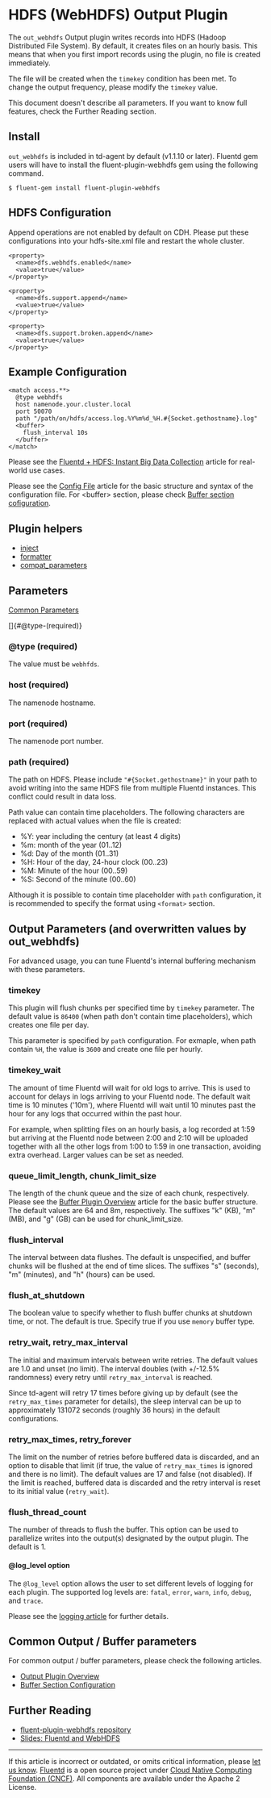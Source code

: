 # HDFS (WebHDFS) Output Plugin

The `out_webhdfs` Output plugin writes records into HDFS (Hadoop
Distributed File System). By default, it creates files on an hourly
basis. This means that when you first import records using the plugin,
no file is created immediately.

The file will be created when the `timekey` condition has been met. To
change the output frequency, please modify the `timekey` value.

This document doesn\'t describe all parameters. If you want to know full
features, check the Further Reading section.


## Install

`out_webhdfs` is included in td-agent by default (v1.1.10 or later).
Fluentd gem users will have to install the fluent-plugin-webhdfs gem
using the following command.

``` {.CodeRay}
$ fluent-gem install fluent-plugin-webhdfs
```


## HDFS Configuration

Append operations are not enabled by default on CDH. Please put these
configurations into your hdfs-site.xml file and restart the whole
cluster.

``` {.CodeRay}
<property>
  <name>dfs.webhdfs.enabled</name>
  <value>true</value>
</property>

<property>
  <name>dfs.support.append</name>
  <value>true</value>
</property>

<property>
  <name>dfs.support.broken.append</name>
  <value>true</value>
</property>
```


## Example Configuration

``` {.CodeRay}
<match access.**>
  @type webhdfs
  host namenode.your.cluster.local
  port 50070
  path "/path/on/hdfs/access.log.%Y%m%d_%H.#{Socket.gethostname}.log"
  <buffer>
    flush_interval 10s
  </buffer>
</match>
```

Please see the [Fluentd + HDFS: Instant Big Data
Collection](http-to-hdfs) article for real-world use cases.

Please see the [Config File](/articles/config-file.md) article for the basic
structure and syntax of the configuration file. For \<buffer\> section,
please check [Buffer section cofiguration](/articles/buffer-section.md).


## Plugin helpers

-   [inject](/articles/api-plugin-helper-inject.md)
-   [formatter](/articles/api-plugin-helper-formatter.md)
-   [compat\_parameters](/articles/api-plugin-helper-compat_parameters.md)


## Parameters

[Common Parameters](/articles/plugin-common-parameters.md)

[]{#@type-(required)}

### \@type (required)

The value must be `webhfds`.


### host (required)

The namenode hostname.


### port (required)

The namenode port number.


### path (required)

The path on HDFS. Please include `"#{Socket.gethostname}"` in your path
to avoid writing into the same HDFS file from multiple Fluentd
instances. This conflict could result in data loss.

Path value can contain time placeholders. The following characters are
replaced with actual values when the file is created:

-   \%Y: year including the century (at least 4 digits)
-   \%m: month of the year (01..12)
-   \%d: Day of the month (01..31)
-   \%H: Hour of the day, 24-hour clock (00..23)
-   \%M: Minute of the hour (00..59)
-   \%S: Second of the minute (00..60)

Although it is possible to contain time placeholder with `path`
configuration, it is recommended to specify the format using `<format>`
section.


## Output Parameters (and overwritten values by out\_webhdfs)

For advanced usage, you can tune Fluentd's internal buffering mechanism
with these parameters.


### timekey

This plugin will flush chunks per specified time by `timekey` parameter.
The default value is `86400` (when path don't contain time
placeholders), which creates one file per day.

This parameter is specified by `path` configuration. For exmaple, when
path contain `%H`, the value is `3600` and create one file per hourly.


### timekey\_wait

The amount of time Fluentd will wait for old logs to arrive. This is
used to account for delays in logs arriving to your Fluentd node. The
default wait time is 10 minutes ('10m'), where Fluentd will wait until
10 minutes past the hour for any logs that occurred within the past
hour.

For example, when splitting files on an hourly basis, a log recorded at
1:59 but arriving at the Fluentd node between 2:00 and 2:10 will be
uploaded together with all the other logs from 1:00 to 1:59 in one
transaction, avoiding extra overhead. Larger values can be set as
needed.


### queue\_limit\_length, chunk\_limit\_size

The length of the chunk queue and the size of each chunk, respectively.
Please see the [Buffer Plugin Overview](/articles/buffer-plugin-overview.md) article
for the basic buffer structure. The default values are 64 and 8m,
respectively. The suffixes "k" (KB), "m" (MB), and "g" (GB) can be used
for chunk\_limit\_size.


### flush\_interval

The interval between data flushes. The default is unspecified, and
buffer chunks will be flushed at the end of time slices. The suffixes
"s" (seconds), "m" (minutes), and "h" (hours) can be used.


### flush\_at\_shutdown

The boolean value to specify whether to flush buffer chunks at shutdown
time, or not. The default is true. Specify true if you use `memory`
buffer type.


### retry\_wait, retry\_max\_interval

The initial and maximum intervals between write retries. The default
values are 1.0 and unset (no limit). The interval doubles (with +/-12.5%
randomness) every retry until `retry_max_interval` is reached.

Since td-agent will retry 17 times before giving up by default (see the
`retry_max_times` parameter for details), the sleep interval can be up
to approximately 131072 seconds (roughly 36 hours) in the default
configurations.


### retry\_max\_times, retry\_forever

The limit on the number of retries before buffered data is discarded,
and an option to disable that limit (if true, the value of
`retry_max_times` is ignored and there is no limit). The default values
are 17 and false (not disabled). If the limit is reached, buffered data
is discarded and the retry interval is reset to its initial value
(`retry_wait`).


### flush\_thread\_count

The number of threads to flush the buffer. This option can be used to
parallelize writes into the output(s) designated by the output plugin.
The default is 1.

#### \@log\_level option

The `@log_level` option allows the user to set different levels of
logging for each plugin. The supported log levels are: `fatal`, `error`,
`warn`, `info`, `debug`, and `trace`.

Please see the [logging article](/articles/logging.md) for further details.


## Common Output / Buffer parameters

For common output / buffer parameters, please check the following
articles.

-   [Output Plugin Overview](/articles/output-plugin-overview.md)
-   [Buffer Section Configuration](/articles/buffer-section.md)


## Further Reading

-   [fluent-plugin-webhdfs
    repository](https://github.com/fluent/fluent-plugin-webhdfs)
-   [Slides: Fluentd and WebHDFS](http://www.slideshare.net/tagomoris/fluentd-and-webhdfs)


------------------------------------------------------------------------

If this article is incorrect or outdated, or omits critical information,
please [let us know](https://github.com/fluent/fluentd-docs/issues?state=open).
[Fluentd](http://www.fluentd.org/) is a open source project under [Cloud Native Computing Foundation (CNCF)](https://cncf.io/). All components
are available under the Apache 2 License.
